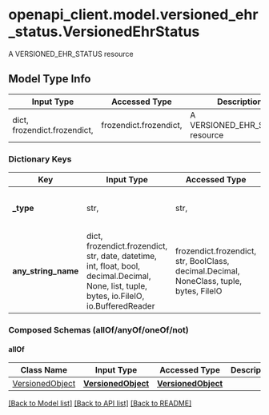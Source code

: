 # openapi_client.model.versioned_ehr_status.VersionedEhrStatus

A VERSIONED_EHR_STATUS resource

## Model Type Info
Input Type | Accessed Type | Description | Notes
------------ | ------------- | ------------- | -------------
dict, frozendict.frozendict,  | frozendict.frozendict,  | A VERSIONED_EHR_STATUS resource | 

### Dictionary Keys
Key | Input Type | Accessed Type | Description | Notes
------------ | ------------- | ------------- | ------------- | -------------
**_type** | str,  | str,  |  | [optional] if omitted the server will use the default value of "VERSIONED_EHR_STATUS"
**any_string_name** | dict, frozendict.frozendict, str, date, datetime, int, float, bool, decimal.Decimal, None, list, tuple, bytes, io.FileIO, io.BufferedReader | frozendict.frozendict, str, BoolClass, decimal.Decimal, NoneClass, tuple, bytes, FileIO | any string name can be used but the value must be the correct type | [optional]

### Composed Schemas (allOf/anyOf/oneOf/not)
#### allOf
Class Name | Input Type | Accessed Type | Description | Notes
------------- | ------------- | ------------- | ------------- | -------------
[VersionedObject](VersionedObject.md) | [**VersionedObject**](VersionedObject.md) | [**VersionedObject**](VersionedObject.md) |  | 

[[Back to Model list]](../../README.md#documentation-for-models) [[Back to API list]](../../README.md#documentation-for-api-endpoints) [[Back to README]](../../README.md)

